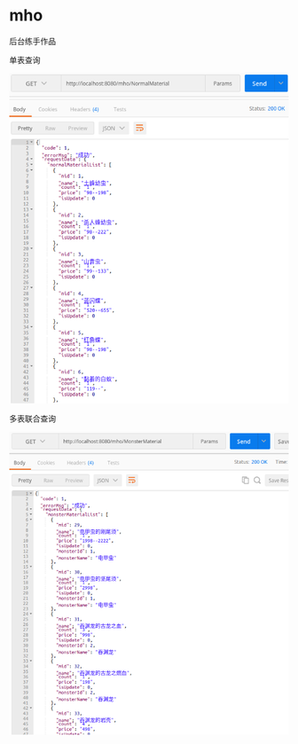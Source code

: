 # mho
后台练手作品

单表查询

![](src/main/resources/pictures/NormalMaterial.png)

多表联合查询

![](src/main/resources/pictures/MonsterMaterial.png)

